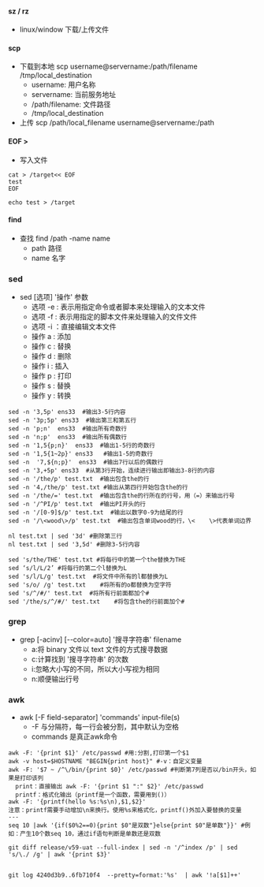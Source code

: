 #### sz / rz

- linux/window 下载/上传文件

#### scp

- 下载到本地 scp username@servername:/path/filename /tmp/local_destination
    - username: 用户名称
    - servername: 当前服务地址
    - /path/filename: 文件路径
    - /tmp/local_destination
- 上传 scp /path/local_filename username@servername:/path

#### EOF >

- 写入文件

```
cat > /target<< EOF
test
EOF
```

```
echo test > /target
```

#### find

- 查找 find /path -name name
    - path 路径
    - name 名字

### sed

- sed  [选项]   '操作' 参数
    - 选项 -e : 表示用指定命令或者脚本来处理输入的文本文件
    - 选项 -f : 表示用指定的脚本文件来处理输入的文件文件
    - 选项 -i ：直接编辑文本文件
    - 操作 a : 添加
    - 操作 c : 替换
    - 操作 d : 删除
    - 操作 i : 插入
    - 操作 p : 打印
    - 操作 s : 替换
    - 操作 y : 转换

```dotenv
sed -n '3,5p' ens33  #输出3-5行内容
sed -n '3p;5p' ens33  #输出第三和第五行
sed -n 'p;n'  ens33  #输出所有奇数行
sed -n 'n;p'  ens33  #输出所有偶数行 
sed -n '1,5{p;n}'  ens33  #输出1-5行的奇数行
sed -n '1,5{1~2p}' ens33   #输出1-5的奇数行
sed -n  '7,${n;p}'  ens33  #输出7行以后的偶数行
sed -n '3,+5p' ens33  #从第3行开始，连续进行输出即输出3-8行的内容
sed -n '/the/p' test.txt  #输出包含the的行 
sed -n '4,/the/p' test.txt #输出从第四行开始包含the的行
sed -n '/the/=' test.txt  #输出包含the的行所在的行号，用（=）来输出行号
sed -n '/^PI/p' test.txt  #输出PI开头的行
sed -n '/[0-9]$/p' test.txt  #输出以数字0-9为结尾的行
sed -n '/\<wood\>/p' test.txt  #输出包含单词wood的行，\<    \>代表单词边界
```

```dotenv
nl test.txt | sed '3d' #删除第三行
nl test.txt | sed '3,5d' #删除3-5行内容
```

```dotenv
sed 's/the/THE' test.txt #将每行中的第一个the替换为THE
sed ‘s/l/L/2’ #将每行的第二个l替换为L
sed 's/l/L/g' test.txt  #将文件中所有的l都替换为L
sed 's/o/ /g' test.txt    #将所有的o都替换为空字符
sed 's/^/#/' test.txt  #将所有行前面都加个#
sed '/the/s/^/#/' test.txt    #将包含the的行前面加个#
```

### grep

- grep [-acinv] [--color=auto] '搜寻字符串' filename
    - a:将 binary 文件以 text 文件的方式搜寻数据
    - c:计算找到 '搜寻字符串' 的次数
    - i:忽略大小写的不同，所以大小写视为相同
    - n:顺便输出行号

### awk

- awk [-F  field-separator]  'commands' input-file(s)
    - -F 与分隔符，每一行会被分割，其中默认为空格
    - commands 是真正awk命令

```dotenv
awk -F: '{print $1}' /etc/passwd #用:分割,打印第一个$1
awk -v host=$HOSTNAME "BEGIN{print host}" #-v：自定义变量
awk -F: '$7 ~ /^\/bin/{print $0}' /etc/passwd #判断第7列是否以/bin开头，如果是打印该列
  print：直接输出 awk -F: '{print $1 ":" $2}' /etc/passwd
  printf：格式化输出（printf是一个函数，需要用到()）
awk -F: '{printf(hello %s:%s\n),$1,$2}'
注意：printf需要手动增加\n来换行。使用%s来格式化，printf()外加入要替换的变量
---
seq 10 |awk '{if($0%2==0){print $0"是双数"}else{print $0"是单数"}}' #例如：产生10个数seq 10，通过if语句判断是单数还是双数
```

```dotenv
git diff release/v59-uat --full-index | sed -n '/^index /p' | sed 's/\./ /g' | awk '{print $3}'


git log 4240d3b9..6fb710f4  --pretty=format:'%s'  | awk '!a[$1]++' 
```
